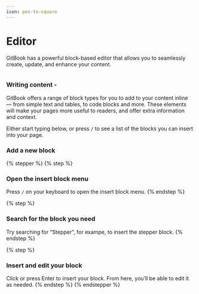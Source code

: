 ```yaml
---
icon: pen-to-square
---
```


# Editor

GitBook has a powerful block-based editor that allows you to seamlessly create, update, and enhance your content.

<figure><img src="https://gitbookio.github.io/onboarding-template-images/editor-hero.png" alt=""><figcaption></figcaption></figure>

### Writing content -&#x20;

GitBook offers a range of block types for you to add to your content inline — from simple text and tables, to code blocks and more. These elements will make your pages more useful to readers, and offer extra information and context.

Either start typing below, or press `/` to see a list of the blocks you can insert into your page.

### Add a new block

{% stepper %}
{% step %}
### Open the insert block menu

Press `/` on your keyboard to open the insert block menu.
{% endstep %}

{% step %}
### Search for the block you need&#x20;

Try searching for “Stepper”, for exampe, to insert the stepper block.
{% endstep %}

{% step %}
### Insert and edit your block

Click or press Enter to insert your block. From here, you’ll be able to edit it as needed.
{% endstep %}
{% endstepper %}


